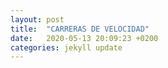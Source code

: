 ```yaml
---
layout: post
title:  "CARRERAS DE VELOCIDAD"
date:   2020-05-13 20:09:23 +0200
categories: jekyll update
---
```

